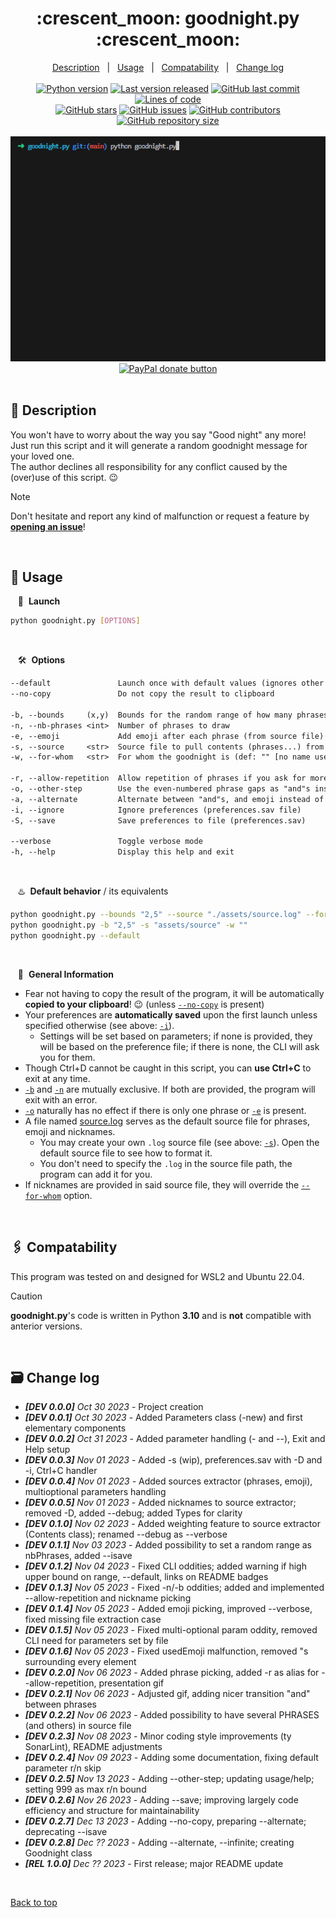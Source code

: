 <div align="center" id="top">
    <h1>:crescent_moon: goodnight.py :crescent_moon:</h1>
</div>

<div align="center">
    <a href="#full_moon_with_face-description">Description</a> &#xa0; | &#xa0;
    <a href="#city_sunset-usage">Usage</a> &#xa0; | &#xa0;
    <a href="#paperclips-compatability">Compatability</a> &#xa0; | &#xa0;
    <a href="#card_file_box-change-log">Change log</a>
</div>
&#xa0;
<div align="center">
    <a href="#top"><img alt="Python version" src="https://img.shields.io/badge/Python-3.10+-blue?logo=python" /></a>
    <a href="#card_file_box-change-log"><img alt="Last version released" src="https://img.shields.io/badge/release-v0.2.7-blue?logo=windows-terminal" /></a>
    <a href="https://github.com/QuentindiMeo/goodnight.py/commits/main"><img alt="GitHub last commit" src="https://img.shields.io/github/last-commit/QuentindiMeo/goodnight.py?color=blueviolet&logo=clarifai" /></a>
    <a href="#top"><img alt="Lines of code" src="https://tokei.rs/b1/github/QuentindiMeo/goodnight.py?category=code" /></a>
    <!-- <img alt="Lines of code" src="https://img.shields.io/tokei/lines/github/QuentindiMeo/goodnight.py?color=green&logo=haveibeenpwned" /> -->
    <!-- <img alt="TODO" src="https://img.shields.io/endpoint?url=https://todos.tickgit.com/badge?repo=github.com/quentindimeo/goodnight.py" /> -->
</div>
<div align="center">
    <a href="https://github.com/QuentindiMeo/goodnight.py/stargazers"><img alt="GitHub stars" src="https://img.shields.io/github/stars/QuentindiMeo/goodnight.py?color=yellow&logo=github" /></a>
    <a href="https://github.com/QuentindiMeo/goodnight.py/issues"><img alt="GitHub issues" src="https://img.shields.io/github/issues/QuentindiMeo/goodnight.py?color=forestgreen&logo=target" /></a>
    <a href="https://github.com/QuentindiMeo/goodnight.py/graphs/contributors"><img alt="GitHub contributors" src="https://img.shields.io/github/contributors/QuentindiMeo/goodnight.py?color=red&logo=stackedit" /></a>
    <a href="#top"><img alt="GitHub repository size" src="https://img.shields.io/github/languages/code-size/quentindimeo/goodnight.py?color=blue&logo=frontify" /></a>
</div>
&#xa0;
<div align="center" width="75%">
    <a href="#top"><abbr title="Demonstration v0.2.0">
    <img alt="Demo v0.2.0" src="./assets/demo_head.gif" />
    </abbr></a>
</div>
<div align="center">
    <a href="https://www.paypal.com/cgi-bin/webscr?cmd=_s-xclick&hosted_button_id=Z9V98YGZMK8CU">
    <img alt="PayPal donate button" src="https://raw.githubusercontent.com/stefan-niedermann/paypal-donate-button/master/paypal-donate-button.png" width="22%" />
    </a>
</div>
&#xa0;

## :full_moon_with_face: Description

You won't have to worry about the way you say "Good night" any more!  
Just run this script and it will generate a random goodnight message for your loved one.  
The author declines all responsibility for any conflict caused by the (over)use of this script. :wink:

> [!NOTE]
> Don't hesitate and report any kind of malfunction or request a feature by [**opening an issue**](https://github.com/QuentindiMeo/goodnight.py/issues)!

&#xa0;

## :city_sunset: Usage

&nbsp;&nbsp; :checkered_flag:&nbsp; **Launch**

``` bash
python goodnight.py [OPTIONS]
```

&#xa0;

&nbsp;&nbsp; :hammer_and_wrench:&nbsp; **Options**

``` txt
--default               Launch once with default values (ignores other parameters)
--no-copy               Do not copy the result to clipboard

-b, --bounds     (x,y)  Bounds for the random range of how many phrases to draw (def: 2,5)
-n, --nb-phrases <int>  Number of phrases to draw
-e, --emoji             Add emoji after each phrase (from source file)
-s, --source     <str>  Source file to pull contents (phrases...) from (def: ./assets/source.log)
-w, --for-whom   <str>  For whom the goodnight is (def: "" [no name used])

-r, --allow-repetition  Allow repetition of phrases if you ask for more than there are in the source file
-o, --other-step        Use the even-numbered phrase gaps as "and"s instead of commas (def: odd-)
-a, --alternate         Alternate between "and"s, and emoji instead of commas (requires -e, def: False)
-i, --ignore            Ignore preferences (preferences.sav file)
-S, --save              Save preferences to file (preferences.sav)

--verbose               Toggle verbose mode
-h, --help              Display this help and exit
```

&#xa0;

&nbsp;&nbsp; :hotsprings:&nbsp; **Default behavior** / its equivalents

``` bash
python goodnight.py --bounds "2,5" --source "./assets/source.log" --for-whom ""
python goodnight.py -b "2,5" -s "assets/source" -w ""
python goodnight.py --default
```

&#xa0;

&nbsp;&nbsp; :bookmark_tabs:&nbsp; **General Information**

- Fear not having to copy the result of the program, it will be automatically **copied to your clipboard**! :wink: (unless [`--no-copy`](#city_sunset-usage) is present)
- Your preferences are **automatically saved** upon the first launch unless specified otherwise (see above: [`-i`](#city_sunset-usage)).
  - Settings will be set based on parameters; if none is provided, they will be based on the preference file; if there is none, the CLI will ask you for them.
- Though Ctrl+D cannot be caught in this script, you can **use Ctrl+C** to exit at any time.
- [`-b`](#city_sunset-usage) and [`-n`](#city_sunset-usage) are mutually exclusive. If both are provided, the program will exit with an error.
- [`-o`](#city_sunset-usage) naturally has no effect if there is only one phrase or [`-e`](#city_sunset-usage) is present.
- A file named [source.log](./assets/source.log) serves as the default source file for phrases, emoji and nicknames.
  - You may create your own `.log` source file (see above: [`-s`](#city_sunset-usage)). Open the default source file to see how to format it.
  - You don't need to specify the `.log` in the source file path, the program can add it for you.
- If nicknames are provided in said source file, they will override the [`--for-whom`](#city_sunset-usage) option.

&#xa0;

## :paperclips: Compatability

This program was tested on and designed for WSL2 and Ubuntu 22.04.

> [!CAUTION]
> **goodnight.py**'s code is written in Python **3.10** and is **not** compatible with anterior versions.

&#xa0;

## :card_file_box: Change log

- ***[DEV 0.0.0]** Oct 30 2023* - Project creation
- ***[DEV 0.0.1]** Oct 30 2023* - Added Parameters class (-new) and first elementary components
- ***[DEV 0.0.2]** Oct 31 2023* - Added parameter handling (- and --), Exit and Help setup
- ***[DEV 0.0.3]** Nov 01 2023* - Added -s (wip), preferences.sav with -D and -i, Ctrl+C handler
- ***[DEV 0.0.4]** Nov 01 2023* - Added sources extractor (phrases, emoji), multioptional parameters handling
- ***[DEV 0.0.5]** Nov 01 2023* - Added nicknames to source extractor; removed -D, added --debug; added Types for clarity
- ***[DEV 0.1.0]** Nov 02 2023* - Added weighting feature to source extractor (Contents class); renamed --debug as --verbose
- ***[DEV 0.1.1]** Nov 03 2023* - Added possibility to set a random range as nbPhrases, added --isave
- ***[DEV 0.1.2]** Nov 04 2023* - Fixed CLI oddities; added warning if high upper bound on range, --default, links on README badges
- ***[DEV 0.1.3]** Nov 05 2023* - Fixed -n/-b oddities; added and implemented --allow-repetition and nickname picking
- ***[DEV 0.1.4]** Nov 05 2023* - Added emoji picking, improved --verbose, fixed missing file extraction case
- ***[DEV 0.1.5]** Nov 05 2023* - Fixed multi-optional param oddity, removed CLI need for parameters set by file
- ***[DEV 0.1.6]** Nov 05 2023* - Fixed usedEmoji malfunction, removed "s surrounding every element
- ***[DEV 0.2.0]** Nov 06 2023* - Added phrase picking, added -r as alias for --allow-repetition, presentation gif
- ***[DEV 0.2.1]** Nov 06 2023* - Adjusted gif, adding nicer transition "and" between phrases
- ***[DEV 0.2.2]** Nov 06 2023* - Added possibility to have several PHRASES (and others) in source file
- ***[DEV 0.2.3]** Nov 08 2023* - Minor coding style improvements (ty SonarLint), README adjustments
- ***[DEV 0.2.4]** Nov 09 2023* - Adding some documentation, fixing default parameter r/n skip
- ***[DEV 0.2.5]** Nov 13 2023* - Adding --other-step; updating usage/help; setting 999 as max r/n bound
- ***[DEV 0.2.6]** Nov 26 2023* - Adding --save; improving largely code efficiency and structure for maintainability
- ***[DEV 0.2.7]** Dec 13 2023* - Adding --no-copy, preparing --alternate; deprecating --isave
- ***[DEV 0.2.8]** Dec ?? 2023* - Adding --alternate, --infinite; creating Goodnight class
- ***[REL 1.0.0]** Dec ?? 2023* - First release; major README update

<br />

[Back to top](#top)
